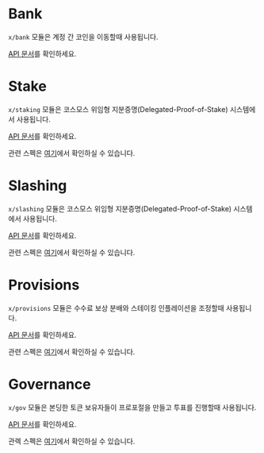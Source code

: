 # Bank

`x/bank` 모듈은 계정 간 코인을 이동할때 사용됩니다.

[API 문서](https://godoc.org/github.com/ownesthq/cosmos-sdk/x/bank)를 확인하세요.

# Stake

`x/staking` 모듈은 코스모스 위임형 지분증명(Delegated-Proof-of-Stake) 시스템에서 사용됩니다.

[API 문서](https://godoc.org/github.com/ownesthq/cosmos-sdk/x/staking)를 확인하세요.

관련 스펙은 [여기](https://github.com/ownesthq/cosmos-sdk/tree/develop/docs/spec/staking)에서 확인하실 수 있습니다.


# Slashing

`x/slashing` 모듈은 코스모스 위임형 지분증명(Delegated-Proof-of-Stake) 시스템에서 사용됩니다.

[API 문서](https://godoc.org/github.com/ownesthq/cosmos-sdk/x/slashing)를 확인하세요.

관련 스펙은 [여기](https://github.com/ownesthq/cosmos-sdk/tree/develop/docs/spec/slashing)에서 확인하실 수 있습니다.

# Provisions

`x/provisions` 모듈은 수수료 보상 분배와 스테이킹 인플레이션을 조정할때 사용됩니다.

[API 문서](https://godoc.org/github.com/ownesthq/cosmos-sdk/x/provisions)를 확인하세요.

관련 스펙은 [여기](https://github.com/ownesthq/cosmos-sdk/tree/develop/docs/spec/provisions)에서 확인하실 수 있습니다.

# Governance

`x/gov` 모듈은 본딩한 토큰 보유자들이 프로포절을 만들고 투표를 진행할때 사용됩니다.

[API 문서](https://godoc.org/github.com/ownesthq/cosmos-sdk/x/gov)를 확인하세요.

관렉 스펙은 [여기](https://github.com/ownesthq/cosmos-sdk/tree/develop/docs/spec/governance)에서 확인하실 수 있습니다.
